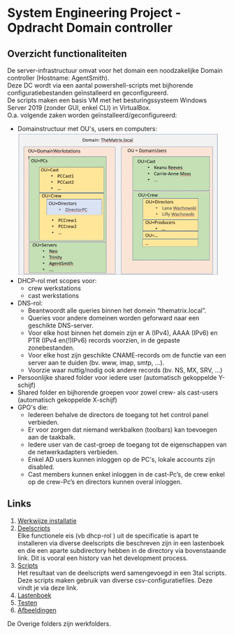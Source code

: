 # System Engineering Project - Opdracht Domain controller

## **Overzicht functionaliteiten**

De server-infrastructuur omvat voor het domain een noodzakelijke Domain controller (Hostname: AgentSmith). <br/>
Deze DC wordt via een aantal powershell-scripts met bijhorende configuratiebestanden geïnstalleerd en geconfigureerd.<br/>
De scripts maken een basis VM met het besturingssysteem Windows Server 2019 (zonder GUI, enkel CLI) in VirtualBox.<br/>
O.a. volgende zaken worden geïnstalleerd/geconfigureerd:
   * Domainstructuur met OU's, users en computers:<br/>
   ![domainstructuur](pictures/Domainstructuur.jpg?raw=true)
   * DHCP-rol met scopes voor:
        * crew werkstations
        * cast werkstations
   * DNS-rol:
        * Beantwoordt alle queries binnen het domein “thematrix.local”.
        * Queries voor andere domeinen worden geforward naar een geschikte DNS-server.
        * Voor elke host binnen het domein zijn er A (IPv4), AAAA (IPv6) en PTR (IPv4 en(!)IPv6) records voorzien, in de gepaste zonebestanden.
        * Voor elke host zijn geschikte CNAME-records om de functie van een server aan te duiden (bv. www, imap, smtp, ...).
        * Voorzie waar nuttig/nodig ook andere records (bv. NS, MX, SRV, ...)
   * Persoonlijke shared folder voor iedere user (automatisch gekoppelde Y-schijf)
   * Shared folder en bijhorende groepen voor zowel crew- als cast-users (automatisch gekoppelde X-schijf)
   * GPO's die:
        * Iedereen behalve de directors de toegang tot het control panel verbieden.
        * Er voor zorgen dat niemand werkbalken (toolbars) kan toevoegen aan de taakbalk.
        * Iedere user van de cast-groep de toegang tot de eigenschappen van de netwerkadapters verbieden.
        * Enkel AD users kunnen inloggen op de PC's, lokale accounts zijn disabled.
        * Cast members kunnen enkel inloggen in de cast-Pc’s, de crew enkel op de crew-Pc’s en directors kunnen overal inloggen.

## **Links**

1. [Werkwijze installatie](werkwijze.md)
2. [Deelscripts](DeelScripts) <br/>
Elke functionele eis (vb dhcp-rol ) uit de specificatie is apart te installeren via diverse deelscripts die beschreven zijn in een lastenboek en die een aparte subdirectory hebben in de directory via bovenstaande link. Dit is vooral een history van het development process.
3. [Scripts](_GlobaalScript) <br/>
Het resultaat van de deelscripts werd samengevoegd in een 3tal scripts. Deze scripts maken gebruik van diverse csv-configuratiefiles. Deze vindt je via deze link. <br/>
4. [Lastenboek](lastenboek.md)
5. [Testen](Testen)
6. [Afbeeldingen](pictures)

De Overige folders zijn werkfolders.



